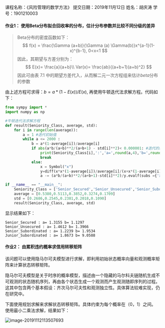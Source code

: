 课程名称：《风险管理的数学方法》
提交日期：2019年11月12日
姓名：胡庆涛
学号：1901210003

#### 作业1： 使用Beta分布拟合回收率的分布，估计分布参数并比较不同分级的差异

> Beta分布的密度函数如下：
> $$
> f(x) = \frac{\Gamma (a+b)}{\Gamma (a) \Gamma(b)}x^{a-1}(1-x)^{b-1}, 0<x<1
> $$
> 因此，其期望与方差分别为：
> $$
> E(x)= \frac{a}{a+b}\\
> Var(x)= \frac{ab}{(a+b+1)(a+b)^2}
> $$
> 因此可由表 $7.1$ 中的期望方差代入，从而解二元一次方程组来估计$beta$分布的参数

由上述方程可求得：$b =a *(1-E(x))/E(x)$,  再使用牛顿迭代法求解方程。代码如下：

```python
from sympy import *
import numpy as np

#牛顿迭代法求解方程
def result(Seniority_Class, average, std):
    for i in range(len(average)):
        a = 1 #迭代初始值
        while a <= 2000 :
            b = a*(1-average[i])/average[i]
            if abs(a*b/(a+b)**2/(a+b+1) - std[i]**2)< 0.000001: #迭代的精度
                print(Seniority_Class[i],':','a=',round(a,4),'b=',round(b,4))
                break
            else:
                x = Symbol("x")
                y=diff(x*x*(1-average[i])/average[i]/(x+x*(1-average[i])/average[i])**2/(x+x*(1-average[i])/average[i]+1) - std[i]**2,x)
                a -= (a*b/(a+b)**2/(a+b+1)-std[i]**2)/y.evalf(subs ={'x':a})

if __name__ == "__main__":
    Seniority_Class = ['Senior_Secured','Senior_Unsecured','Senior_Subordinated','Subordinated','Junior_Subordinated']
    average = [0.5380,0.5113,0.3852,0.3274,0.1709]
    std = [0.2686,0.2545,0.2381,0.2018,0.1090]
    result(Seniority_Class, average, std)
```

显示结果如下：

```
Senior_Secured : a= 1.3155 b= 1.1297
Senior_Unsecured : a= 1.4612 b= 1.3966
Senior_Subordinated : a= 1.2239 b= 1.9534
Junior_Subordinated : a= 1.8673 b= 9.0588
```

#### 作业2： 由累积违约概率求信用转移矩阵

该问题可以使用隐马尔可夫模型进行求解，即利用初始状态概率向量和观测概率矩阵来计算状态转移矩阵。

隐马尔可夫模型是关于时序的概率模型，描述由一个隐藏的马尔科夫链随机生成不可观测的状态随机序列，再由各个状态生成一个观测而产生观测随即序列的过程。这其中包含两个基本假设：齐次马尔可夫性和观测独立性。具体算法较难实现，仍在研究中。

下面使用规划求解来求解状态转移矩阵。具体约束为每个概率在（0，1）之间。使用最小二乘法求解，结果如下：

![image-20191112113507693](C:\Users\Lenovo\AppData\Roaming\Typora\typora-user-images\image-20191112113507693.png)